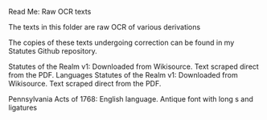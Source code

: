 Read Me: Raw OCR texts

The texts in this folder are raw OCR of various derivations


The copies of these texts undergoing correction can be found in my Statutes Github repository.

Statutes of the Realm v1: Downloaded from Wikisource. Text scraped direct from the PDF. Languages
Statutes of the Realm v1: Downloaded from Wikisource. Text scraped direct from the PDF.

Pennsylvania Acts of 1768: English language. Antique font with long s and ligatures

